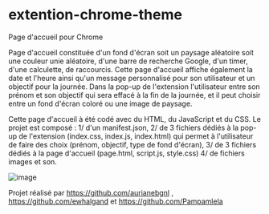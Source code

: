 # extention-chrome-theme

Page d'accueil pour Chrome

Page d'accueil constituée d'un fond d'écran soit un paysage aléatoire soit une couleur unie aléatoire, d'une barre de recherche Google, d'un timer, d'une calculette, de raccourcis. Cette page d'accueil affiche également la date et l'heure ainsi qu'un message personnalisé pour son utilisateur et un objectif pour la journée. 
Dans la pop-up de l'extension l'utilisateur entre son prénom et son objectif qui sera effacé à la fin de la journée, et il peut choisir entre un fond d'écran coloré ou une image de paysage.

Cette page d'accueil à été codé avec du HTML, du JavaScript et du CSS. Le projet est composé :
1/ d'un manifest.json, 
2/ de 3 fichiers dédiés à la pop-up de l'extension (index.css, index.js, index.html) qui permet à l'utilisateur de faire des choix (prénom, objectif, type de fond d'écran),
3/ de 3 fichiers dédiés à la page d'accueil (page.html, script.js, style.css)
4/ de fichiers images et son.

![image](https://github.com/user-attachments/assets/fbb97e89-2453-4ecb-867d-62eb2c054aa8)


Projet réalisé par https://github.com/aurianebgnl , https://github.com/ewhalgand et https://github.com/Pampamlela
